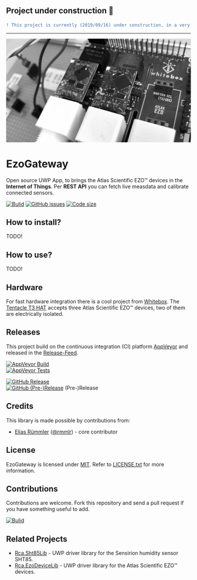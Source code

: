 ## Project under construction :construction:
```diff
! This project is currently (2019/09/16) under construction, in a very early phase...
```

---

![EZO Devices on the Whitebox carrier](docu/img/ezo-on-whitebox-carrier.jpg "Atlas Scientific EZO™ devices (pH and ORP) on the Whitebox carrier.")
# EzoGateway
Open source UWP App, to brings the Atlas Scientific EZO™ devices in the __Internet of Things__. Per __REST API__ you can fetch live measdata and calibrate connected sensors.


[![Bulid](https://img.shields.io/appveyor/ci/100prznt/ezogateway.svg?logo=appveyor&style=popout-square)](https://ci.appveyor.com/project/100prznt/ezogateway)   [![GitHub issues](https://img.shields.io/github/issues/100prznt/EzoGateway?style=popout-square)](https://github.com/100prznt/EzoGateway/issues)   [![Code size](https://img.shields.io/github/languages/code-size/100prznt/EzoGateway.svg?logo=github&style=popout-square)](#) 

## How to install?
TODO!

## How to use?
TODO!

## Hardware
For fast hardware integration there is a cool project from [Whitebox](https://github.com/whitebox-labs). The [Tentacle T3 HAT](https://github.com/whitebox-labs/tentacle-raspi-oshw) accepts three Atlas Scientific EZO™ devices, two of them are electrically isolated.

## Releases
This project build on the continuous integration (CI) platform [AppVeyor](https://www.appveyor.com/) and released in the [Release-Feed](https://github.com/100prznt/NetworkScanner/releases).

[![AppVeyor Build](https://img.shields.io/appveyor/ci/100prznt/EzoGateway.svg?style=popout-square)](https://ci.appveyor.com/project/100prznt/EzoGateway)  
[![AppVeyor Tests](https://img.shields.io/appveyor/tests/100prznt/EzoGateway/master.svg?style=popout-square)](https://ci.appveyor.com/project/100prznt/EzoGateway/build/tests)

[![GitHub Release](https://img.shields.io/github/release/100prznt/EzoGateway.svg?style=popout-square)](https://github.com/100prznt/EzoGateway/releases/latest)  
[![GitHub (Pre-)Release](https://img.shields.io/github/release/100prznt/EzoGateway/all.svg?style=popout-square)](https://github.com/100prznt/EzoGateway/releases) (Pre-)Release

## Credits
This library is made possible by contributions from:
* [Elias Rümmler](http://www.100prznt.de) ([@rmmlr](https://github.com/rmmlr)) - core contributor

## License
EzoGateway is licensed under [MIT](http://www.opensource.org/licenses/mit-license.php "Read more about the MIT license form"). Refer to [LICENSE.txt](https://github.com/100prznt/EzoGateway/blob/master/LICENSE.txt) for more information.

## Contributions
Contributions are welcome. Fork this repository and send a pull request if you have something useful to add.


[![Bulid](https://img.shields.io/appveyor/ci/100prznt/ezogateway.svg?logo=appveyor&style=popout-square)](https://ci.appveyor.com/project/100prznt/ezogateway)


## Related Projects
* [Rca.Sht85Lib](https://github.com/100prznt/Rca.Sht85Lib) - UWP driver library for the Sensirion humidity sensor SHT85.
* [Rca.EzoDeviceLib](https://github.com/100prznt/Rca.EzoDeviceLib) - UWP driver library for the Atlas Scientific EZO™ devices.
